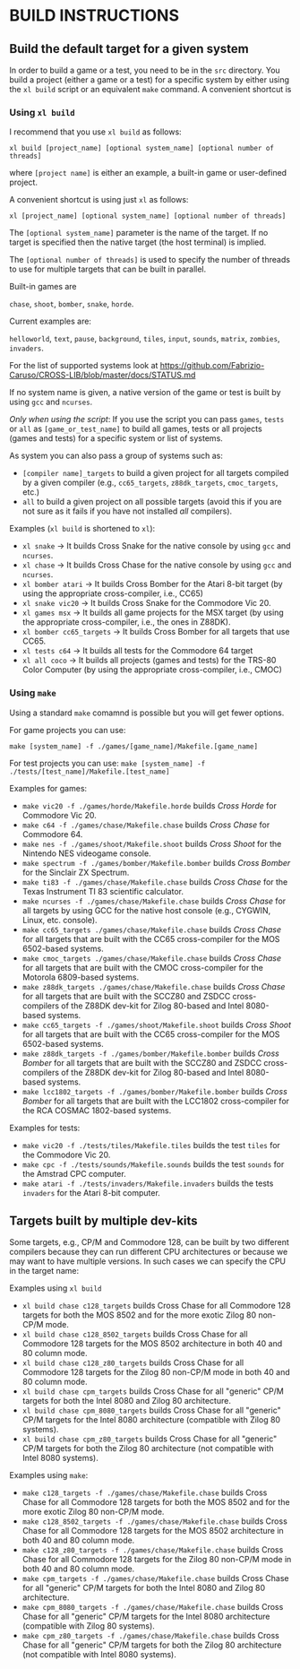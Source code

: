 

# BUILD INSTRUCTIONS

## Build the default target for a given system

In order to build a game or a test, you need to be in the `src` directory.
You  build a project (either a game or a test) for a specific system by either using the `xl build` script or an equivalent `make` command. 
A convenient shortcut is 
### Using `xl build`

I recommend that you use `xl build` as follows:

`xl build [project_name] [optional system_name] [optional number of threads]`

where `[project name]` is either an example, a built-in game or user-defined project.

A convenient shortcut is using just `xl` as follows:

`xl [project_name] [optional system_name] [optional number of threads]`

The `[optional system_name]` parameter is the name of the target. If no target is specified then the native target (the host terminal) is implied.

The `[optional number of threads]` is used to specify the number of threads to use for multiple targets that can be built in parallel.


Built-in games are 

`chase`, `shoot`, `bomber`, `snake`, `horde`. 

Current examples are:

`helloworld`, `text`, `pause`, `background`, `tiles`, `input`, `sounds`, `matrix`, `zombies`, `invaders`.

For the list of supported systems look at 
https://github.com/Fabrizio-Caruso/CROSS-LIB/blob/master/docs/STATUS.md

If no system name is given, a native version of the game or test is built by using `gcc` and `ncurses`.

*Only when using the script*: If you use the script you can pass `games`, `tests` or `all` as `[game_or_test_name]` to build all games, tests or all projects (games and tests) for a specific system or list of systems.

As system you can also pass a group of systems such as: 
- `[compiler name]_targets` to build a given project for all targets compiled by a given compiler (e.g., `cc65_targets`, `z88dk_targets`, `cmoc_targets`, etc.)
- `all` to build a given project on all possible targets (avoid this if you are not sure as it fails if you have not installed *all* compilers).

Examples (`xl build` is shortened to `xl`):
- `xl snake` -> It builds Cross Snake for the native console by using `gcc` and `ncurses`.
- `xl chase` -> It builds Cross Chase for the native console by using `gcc` and `ncurses`.
- `xl bomber atari` -> It builds Cross Bomber for the Atari 8-bit target (by using the appropriate cross-compiler, i.e., CC65)
- `xl snake vic20` -> It builds Cross Snake for the Commodore Vic 20.
- `xl games msx` -> It builds all game projects for the MSX target (by using the appropriate cross-compiler, i.e., the ones in Z88DK).
- `xl bomber cc65_targets` -> It builds Cross Bomber for all targets that use CC65.
- `xl tests c64` -> It builds all tests for the Commodore 64 target
- `xl all coco` -> It builds all projects (games and tests) for the TRS-80 Color Computer (by using the appropriate cross-compiler, i.e., CMOC)


### Using `make`
Using a standard `make` comamnd is possible but you will get fewer options.

For game projects you can use:

`make [system_name] -f ./games/[game_name]/Makefile.[game_name]`

For test projects you can use:
`make [system_name] -f ./tests/[test_name]/Makefile.[test_name]`

Examples for games: 
- `make vic20 -f ./games/horde/Makefile.horde` builds *Cross Horde* for Commodore Vic 20.
- `make c64 -f ./games/chase/Makefile.chase` builds *Cross Chase* for Commodore 64.
- `make nes -f ./games/shoot/Makefile.shoot` builds *Cross Shoot* for the Nintendo NES videogame console.
- `make spectrum -f ./games/bomber/Makefile.bomber` builds *Cross Bomber* for the Sinclair ZX Spectrum.
- `make ti83 -f ./games/chase/Makefile.chase` builds *Cross Chase* for the Texas Instrument TI 83 scientific calculator.
- `make ncurses -f ./games/chase/Makefile.chase` builds *Cross Chase* for all targets by using GCC for the native host console (e.g., CYGWIN, Linux, etc. console).
- `make cc65_targets ./games/chase/Makefile.chase` builds *Cross Chase* for all targets that are built with the CC65 cross-compiler for the MOS 6502-based systems.
- `make cmoc_targets ./games/chase/Makefile.chase` builds *Cross Chase* for all targets that are built with the CMOC cross-compiler for the Motorola 6809-based systems.
- `make z88dk_targets ./games/chase/Makefile.chase` builds *Cross Chase* for all targets that are built with the SCCZ80 and ZSDCC cross-compilers of the Z88DK dev-kit for Zilog 80-based and Intel 8080-based systems.
- `make cc65_targets -f ./games/shoot/Makefile.shoot` builds *Cross Shoot* for all targets that are built with the CC65 cross-compiler for the MOS 6502-based systems.
- `make z88dk_targets -f ./games/bomber/Makefile.bomber` builds *Cross Bomber* for all targets that are built with the SCCZ80 and ZSDCC cross-compilers of the Z88DK dev-kit for Zilog 80-based and Intel 8080-based systems.
- `make lcc1802_targets -f ./games/bomber/Makefile.bomber` builds *Cross Bomber* for all targets that are built with the LCC1802 cross-compiler for the RCA COSMAC 1802-based systems.

Examples for tests:
- `make vic20 -f ./tests/tiles/Makefile.tiles` builds the test `tiles` for the Commodore Vic 20.
- `make cpc -f ./tests/sounds/Makefile.sounds` builds the test `sounds` for the Amstrad CPC computer.
- `make atari -f ./tests/invaders/Makefile.invaders` builds the tests `invaders` for the Atari 8-bit computer.


## Targets built by multiple dev-kits
Some targets, e.g., CP/M and Commodore 128, can be built by two different compilers because they can run different CPU architectures or because we may want to have multiple versions.
In such cases we can specify the CPU in the target name:

Examples using `xl build`
- `xl build chase c128_targets` builds Cross Chase for all Commodore 128 targets for both the MOS 8502 and for the more exotic Zilog 80 non-CP/M mode.
- `xl build chase c128_8502_targets` builds Cross Chase for all Commodore 128 targets for the MOS 8502 architecture in both 40 and 80 column mode.
- `xl build chase c128_z80_targets` builds Cross Chase for all Commodore 128 targets for the Zilog 80 non-CP/M mode in both 40 and 80 column mode.
- `xl build chase cpm_targets` builds Cross Chase for all "generic" CP/M targets for both the Intel 8080 and Zilog 80 architecture.
- `xl build chase cpm_8080_targets` builds Cross Chase for all "generic" CP/M targets for the Intel 8080 architecture (compatible with Zilog 80 systems).
- `xl build chase cpm_z80_targets` builds Cross Chase  for all "generic" CP/M targets for both the Zilog 80 architecture (not compatible with Intel 8080 systems).

Examples using `make`:
- `make c128_targets -f ./games/chase/Makefile.chase` builds Cross Chase for all Commodore 128 targets for both the MOS 8502 and for the more exotic Zilog 80 non-CP/M mode.
- `make c128_8502_targets -f ./games/chase/Makefile.chase` builds Cross Chase for all Commodore 128 targets for the MOS 8502 architecture in both 40 and 80 column mode.
- `make c128_z80_targets -f ./games/chase/Makefile.chase` builds Cross Chase for all Commodore 128 targets for the Zilog 80 non-CP/M mode in both 40 and 80 column mode.
- `make cpm_targets -f ./games/chase/Makefile.chase` builds Cross Chase for all "generic" CP/M targets for both the Intel 8080 and Zilog 80 architecture.
- `make cpm_8080_targets -f ./games/chase/Makefile.chase` builds Cross Chase for all "generic" CP/M targets for the Intel 8080 architecture (compatible with Zilog 80 systems).
- `make cpm_z80_targets -f ./games/chase/Makefile.chase` builds Cross Chase  for all "generic" CP/M targets for both the Zilog 80 architecture (not compatible with Intel 8080 systems).


